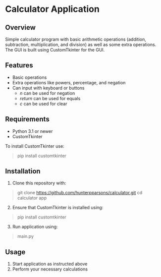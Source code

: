 # Calculator Application

## Overview
Simple calculator program with basic arithmetic operations (addition, subtraction, multiplication, and division) as well as some extra operations. The GUI is built using CustomTkinter for the GUI.

## Features
- Basic operations
- Extra operations like powers, percentage, and negation
- Can input with keyboard or buttons
  - _n_ can be used for negation
  - _return_ can be used for equals
  - _c_ can be used for clear

## Requirements
- Python 3.1 or newer
- CustomTkinter

To install CustomTkinter use:
> pip install customtkinter

## Installation
1. Clone this repository with:
> git clone https://github.com/hunterpparsons/calculator.git
> cd calculator app
2. Ensure that CustomTkinter is installed using:
> pip install customtkinter
3. Run application using:
> main.py

## Usage
1. Start application as instructed above
2. Perform your necessary calculations
